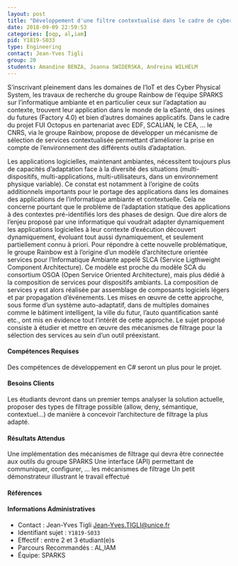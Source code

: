 ```yaml
---
layout: post
title: "Développement d'une filtre contextualisé dans le cadre de cyberphysical System et de l'IoT "
date: 2018-09-09 22:59:53
categories: [oqp, al,iam]
pid: Y1819-S033
type: Engineering
contact: Jean-Yves Tigli 
group: 20
students: Amandine BENZA, Joanna SWIDERSKA, Andreina WILHELM
---
```

       
S’inscrivant pleinement dans les domaines de l’IoT et des Cyber Physical System, les travaux de recherche du groupe Rainbow de l’équipe SPARKS sur l’informatique ambiante et en particulier ceux sur l’adaptation au contexte, trouvent leur application dans le monde de la eSanté, des usines du futures (Factory 4.0) et bien d’autres domaines applicatifs. Dans le cadre du projet FUI Octopus en partenariat avec EDF, SCALIAN, le CEA, … le CNRS, via le groupe Rainbow, propose de développer un mécanisme de sélection de services contextualisée permettant d’améliorer la prise en compte de l’environnement des différents outils d’adaptation.

Les applications logicielles, maintenant ambiantes, nécessitent toujours plus de capacités d’adaptation face à la diversité des situations (multi-dispositifs, multi-applications, multi-utilisateurs, dans un environnement physique variable). Ce constat est notamment à l’origine de coûts additionnels importants pour le portage des applications dans les domaines des applications de l’informatique ambiante et contextuelle. Cela ne concerne pourtant que le problème de l’adaptation statique des applications à des contextes pré-identifiés lors des phases de design. Que dire alors de l’enjeu proposé par une informatique qui voudrait adapter dynamiquement les applications logicielles à leur contexte d’exécution découvert dynamiquement, évoluant tout aussi dynamiquement, et seulement partiellement connu à priori.
Pour répondre à cette nouvelle problématique, le groupe Rainbow est à l’origine d’un modèle d’architecture orientée services pour l’Informatique Ambiante appelé SLCA (Service Ligthweight Component Architecture). Ce modèle est proche du modèle SCA du consortium OSOA (Open Service Oriented Architecture), mais plus dédié à la composition de services pour dispositifs ambiants. La composition de services y est alors réalisée par assemblage de composants logiciels légers et par propagation d’événements.
Les mises en œuvre de cette approche, sous forme d’un système auto-adaptatif, dans de multiples domaines comme le bâtiment intelligent, la ville du futur, l’auto quantification santé etc., ont mis en évidence tout l’intérêt de cette approche.
Le sujet proposé consiste à étudier et mettre en œuvre des mécanismes de filtrage pour la sélection des services au sein d’un outil préexistant. 


#### Compétences Requises
Des compétences de développement en C# seront un plus pour le projet.



     

#### Besoins Clients
Les étudiants devront dans un premier temps analyser la solution actuelle, proposer des types de filtrage possible (allow, deny, sémantique, contextuel…) de manière à concevoir l’architecture de filtrage la plus adapté.

#### Résultats Attendus
Une implémentation des mécanismes de filtrage qui devra être connectée aux outils du groupe SPARKS
Une interface (API) permettant de communiquer, configurer, … les mécanismes de filtrage
Un petit démonstrateur illustrant le travail effectué

#### Références



#### Informations Administratives
  * Contact : Jean-Yves Tigli  <Jean-Yves.TIGLI@unice.fr>
  * Identifiant sujet : `Y1819-S033`
  * Effectif : entre 2 et 3 étudiant(e)s
  * Parcours Recommandés : AL,IAM
  * Équipe: SPARKS

     